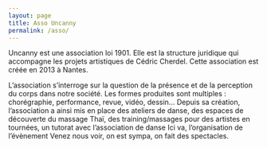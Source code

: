 ```yaml
---
layout: page
title: Asso Uncanny
permalink: /asso/
---
```


Uncanny est une association loi 1901. Elle est la structure juridique qui accompagne les projets artistiques de Cédric Cherdel.  Cette association est créée en 2013 à Nantes.    
 




L’association s’interroge sur la question de la présence et de la perception du corps dans notre société. Les formes  produites sont multiples : chorégraphie, performance,  revue, vidéo, dessin…
Depuis sa création, l’association a ainsi mis en place des ateliers de danse, des espaces de découverte du massage Thaï, des training/massages pour des artistes en tournées, un tutorat avec l’association de danse Ici va, l’organisation de l’évènement Venez nous voir, on est sympa, on fait des spectacles.

